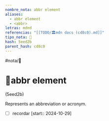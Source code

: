 ```yaml
---
nombre_nota: abbr element
aliases:
  - abbr element
  - <abbr>
letras: mdnd
referencias: "[[TODO/🏛️mdn docs (cd8c0).md]]"
tipo_nota: 📑
hash: 5eed2b
parent_hash: cd8c0
---
```


#nota/📑

# 📑abbr element
<div class="hash">(5eed2b)</div>

Represents an abbreviation or acronym.


- [ ] recordar  [start:: 2024-10-29]
